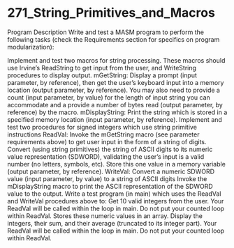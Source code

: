 # 271_String_Primitives_and_Macros

Program Description
Write and test a MASM program to perform the following tasks (check the Requirements section for specifics on program modularization):

Implement and test two macros for string processing. These macros should use Irvine’s ReadString to get input from the user, and WriteString procedures to display output.
mGetString:  Display a prompt (input parameter, by reference), then get the user’s keyboard input into a memory location (output parameter, by reference). You may also need to provide a count (input parameter, by value) for the length of input string you can accommodate and a provide a number of bytes read (output parameter, by reference) by the macro.
mDisplayString:  Print the string which is stored in a specified memory location (input parameter, by reference).
Implement and test two procedures for signed integers which use string primitive instructions
ReadVal: 
Invoke the mGetString macro (see parameter requirements above) to get user input in the form of a string of digits.
Convert (using string primitives) the string of ASCII digits to its numeric value representation (SDWORD), validating the user’s input is a valid number (no letters, symbols, etc).
Store this one value in a memory variable (output parameter, by reference). 
WriteVal: 
Convert a numeric SDWORD value (input parameter, by value) to a string of ASCII digits
Invoke the mDisplayString macro to print the ASCII representation of the SDWORD value to the output.
Write a test program (in main) which uses the ReadVal and WriteVal procedures above to:
Get 10 valid integers from the user. Your ReadVal will be called within the loop in main. Do not put your counted loop within ReadVal.
Stores these numeric values in an array.
Display the integers, their sum, and their average (truncated to its integer part).
Your ReadVal will be called within the loop in main. Do not put your counted loop within ReadVal.
